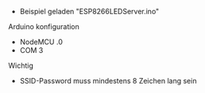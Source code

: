 - Beispiel geladen "ESP8266LEDServer.ino"

Arduino konfiguration
- NodeMCU .0
- COM 3

Wichtig
- SSID-Password muss mindestens 8 Zeichen lang sein
